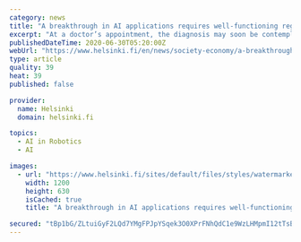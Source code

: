```yaml
---
category: news
title: "A breakthrough in AI applications requires well-functioning regulation"
excerpt: "At a doctor’s appointment, the diagnosis may soon be contemplated by a robot ... businesses offering various AI applications on the market consider their products reliable and safe enough, or risk-free, to be able to start marketing them broadly ..."
publishedDateTime: 2020-06-30T05:20:00Z
webUrl: "https://www.helsinki.fi/en/news/society-economy/a-breakthrough-in-ai-applications-requires-well-functioning-regulation"
type: article
quality: 39
heat: 39
published: false

provider:
  name: Helsinki
  domain: helsinki.fi

topics:
  - AI in Robotics
  - AI

images:
  - url: "https://www.helsinki.fi/sites/default/files/styles/watermarked_image/public/thumbnails/image/katrihavudrupal.jpg?itok=6ZQN6TCu"
    width: 1200
    height: 630
    isCached: true
    title: "A breakthrough in AI applications requires well-functioning regulation"

secured: "tBp1bG/ZLtuiGyF2LQd7YMgFPJpYSqek3O0XPrFNhQdC1e9WzLHMpmI12tTsBErlcC/tc2pAeJzhyniv1bQeOYhQRPvWzJr3HSbf9xy4BCog5e9fyt1MR1JEA1ZiXKHJEXgUhNX4u6JtWN0P0OnW/hEzikrm1vuC4jIiwnv6rJDkkRz3CWtp0mmxl72uwiZ01p4r3L4a600MJ7qks3kEU9wAKXyM8VwQ2FgCcaHPL8WFh3sRYM5vbNO/nqlSckNacX0ZZc7iAliaV4rCr6Cv8KbMTUv3DeIUTTww/R01szeQR2r3hHMg1ZszxGReDGXhBifKghxa0SF7HLzvPiaUIw==;bBxDv5BQDPYLcRN7BtdklQ=="
---
```


